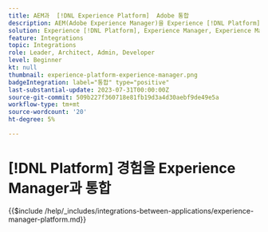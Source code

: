 ```yaml
---
title: AEM과  [!DNL Experience Platform]  Adobe 통합
description: AEM(Adobe Experience Manager)을 Experience [!DNL Platform]과 통합하는 방법을 알아봅니다.
solution: Experience [!DNL Platform], Experience Manager, Experience Manager Sites
feature: Integrations
topic: Integrations
role: Leader, Architect, Admin, Developer
level: Beginner
kt: null
thumbnail: experience-platform-experience-manager.png
badgeIntegration: label="통합" type="positive"
last-substantial-update: 2023-07-31T00:00:00Z
source-git-commit: 509b227f360718e81fb19d3a4d30aebf9de49e5a
workflow-type: tm+mt
source-wordcount: '20'
ht-degree: 5%

---
```



# [!DNL Platform] 경험을 Experience Manager과 통합

{{$include /help/_includes/integrations-between-applications/experience-manager-platform.md}}
